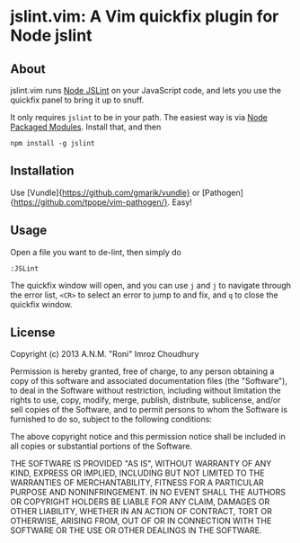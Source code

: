 # jslint.vim: A Vim quickfix plugin for Node jslint

## About

jslint.vim runs [Node JSLint](http://www.jslint.com) on your JavaScript code,
and lets you use the quickfix panel to bring it up to snuff.

It only requires `jslint` to be in your path.  The easiest way is via [Node
Packaged Modules](https://npmjs.org/).  Install that, and then

    npm install -g jslint

## Installation

Use [Vundle]{https://github.com/gmarik/vundle} or
[Pathogen]{https://github.com/tpope/vim-pathogen/}.  Easy!

## Usage

Open a file you want to de-lint, then simply do

    :JSLint

The quickfix window will open, and you can use `j` and `j` to navigate through
the error list, `<CR>` to select an error to jump to and fix, and `q` to close
the quickfix window.

## License

Copyright (c) 2013 A.N.M. "Roni" Imroz Choudhury

Permission is hereby granted, free of charge, to any person obtaining a copy of
this software and associated documentation files (the "Software"), to deal in
the Software without restriction, including without limitation the rights to
use, copy, modify, merge, publish, distribute, sublicense, and/or sell copies of
the Software, and to permit persons to whom the Software is furnished to do so,
subject to the following conditions:

The above copyright notice and this permission notice shall be included in all
copies or substantial portions of the Software.

THE SOFTWARE IS PROVIDED "AS IS", WITHOUT WARRANTY OF ANY KIND, EXPRESS OR
IMPLIED, INCLUDING BUT NOT LIMITED TO THE WARRANTIES OF MERCHANTABILITY, FITNESS
FOR A PARTICULAR PURPOSE AND NONINFRINGEMENT. IN NO EVENT SHALL THE AUTHORS OR
COPYRIGHT HOLDERS BE LIABLE FOR ANY CLAIM, DAMAGES OR OTHER LIABILITY, WHETHER
IN AN ACTION OF CONTRACT, TORT OR OTHERWISE, ARISING FROM, OUT OF OR IN
CONNECTION WITH THE SOFTWARE OR THE USE OR OTHER DEALINGS IN THE SOFTWARE.
